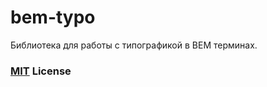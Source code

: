 # bem-typo

Библиотека для работы с типографикой в BEM терминах.

### [MIT](http://en.wikipedia.org/wiki/MIT_License) License
